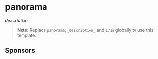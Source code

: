 # panorama


_description_

> **Note**:
> Replace `panorama`, `_description_` and `171h` globally to use this template.

## Sponsors
